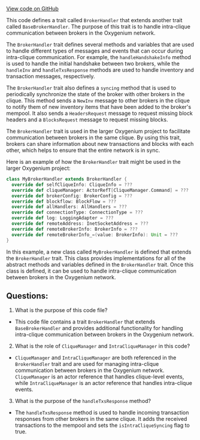 [View code on GitHub](https://github.com/oxygenium/oxygenium/flow/src/main/scala/org/oxygenium/flow/network/intraclique/BrokerHandler.scala)

This code defines a trait called `BrokerHandler` that extends another trait called `BaseBrokerHandler`. The purpose of this trait is to handle intra-clique communication between brokers in the Oxygenium network. 

The `BrokerHandler` trait defines several methods and variables that are used to handle different types of messages and events that can occur during intra-clique communication. For example, the `handleHandshakeInfo` method is used to handle the initial handshake between two brokers, while the `handleInv` and `handleTxsResponse` methods are used to handle inventory and transaction messages, respectively.

The `BrokerHandler` trait also defines a `syncing` method that is used to periodically synchronize the state of the broker with other brokers in the clique. This method sends a `NewInv` message to other brokers in the clique to notify them of new inventory items that have been added to the broker's mempool. It also sends a `HeadersRequest` message to request missing block headers and a `BlocksRequest` message to request missing blocks.

The `BrokerHandler` trait is used in the larger Oxygenium project to facilitate communication between brokers in the same clique. By using this trait, brokers can share information about new transactions and blocks with each other, which helps to ensure that the entire network is in sync. 

Here is an example of how the `BrokerHandler` trait might be used in the larger Oxygenium project:

```scala
class MyBrokerHandler extends BrokerHandler {
  override def selfCliqueInfo: CliqueInfo = ???
  override def cliqueManager: ActorRefT[CliqueManager.Command] = ???
  override def brokerConfig: BrokerConfig = ???
  override def blockflow: BlockFlow = ???
  override def allHandlers: AllHandlers = ???
  override def connectionType: ConnectionType = ???
  override def log: LoggingAdapter = ???
  override def remoteAddress: InetSocketAddress = ???
  override def remoteBrokerInfo: BrokerInfo = ???
  override def remoteBrokerInfo_=(value: BrokerInfo): Unit = ???
}
```

In this example, a new class called `MyBrokerHandler` is defined that extends the `BrokerHandler` trait. This class provides implementations for all of the abstract methods and variables defined in the `BrokerHandler` trait. Once this class is defined, it can be used to handle intra-clique communication between brokers in the Oxygenium network.
## Questions: 
 1. What is the purpose of this code file?
- This code file contains a trait `BrokerHandler` that extends `BaseBrokerHandler` and provides additional functionality for handling intra-clique communication between brokers in the Oxygenium network.

2. What is the role of `CliqueManager` and `IntraCliqueManager` in this code?
- `CliqueManager` and `IntraCliqueManager` are both referenced in the `BrokerHandler` trait and are used for managing intra-clique communication between brokers in the Oxygenium network. `CliqueManager` is an actor reference that handles clique-level events, while `IntraCliqueManager` is an actor reference that handles intra-clique events.

3. What is the purpose of the `handleTxsResponse` method?
- The `handleTxsResponse` method is used to handle incoming transaction responses from other brokers in the same clique. It adds the received transactions to the mempool and sets the `isIntraCliqueSyncing` flag to true.